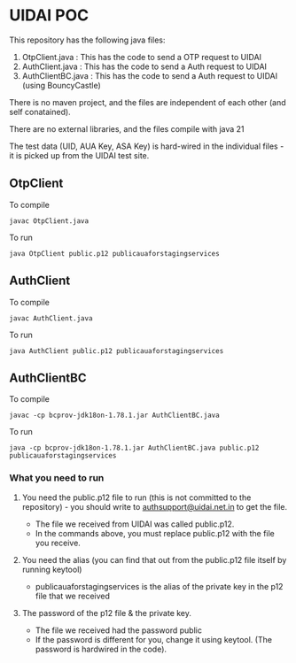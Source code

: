 # UIDAI POC

This repository has the following java files:

1. OtpClient.java : This has the code to send a OTP request to UIDAI
2. AuthClient.java : This has the code to send a Auth request to UIDAI
3. AuthClientBC.java : This has the code to send a Auth request to UIDAI (using BouncyCastle)

There is no maven project, and the files are independent of each other (and self conatained). 

There are no external libraries, and the files compile with java 21

The test data (UID, AUA Key, ASA Key) is hard-wired in the individual files - it is picked up from the UIDAI test site.


## OtpClient
To compile 
```
javac OtpClient.java
```

To run
```
java OtpClient public.p12 publicauaforstagingservices
```

## AuthClient
To compile 
```
javac AuthClient.java
```

To run
```
java AuthClient public.p12 publicauaforstagingservices
```

## AuthClientBC
To compile 
```
javac -cp bcprov-jdk18on-1.78.1.jar AuthClientBC.java
```

To run
```
java -cp bcprov-jdk18on-1.78.1.jar AuthClientBC.java public.p12 publicauaforstagingservices
```


### What you need to run

1. You need the public.p12 file to run (this is not committed to the repository) - you should write to authsupport@uidai.net.in to get the file.
    * The file we received from UIDAI was called public.p12.
    * In the commands above, you must replace public.p12 with the file you receive. 


2. You need the alias (you can find that out from the public.p12 file itself by running keytool) 
    * publicauaforstagingservices is the alias of the private key in the p12 file that we received


3. The password of the p12 file & the private key. 
    * The file we received had the password public
    * If the password is different for you, change it using keytool. (The password is hardwired in the code).
